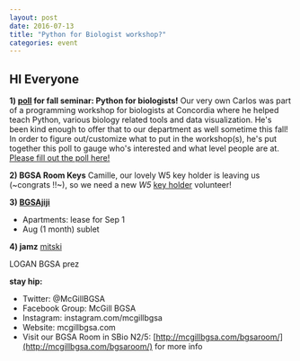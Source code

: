 ```yaml
---
layout: post
date: 2016-07-13
title: "Python for Biologist workshop?"
categories: event
---
```


## HI Everyone

**1) [poll](https://docs.google.com/forms/d/e/1FAIpQLSeG3CCq-8MItIFiLgNUQMU6KgT9pzvlFONz5GEvYUde3loZPQ/viewform?c=0&w=1) for fall seminar: Python for biologists!**
     Our very own Carlos was part of a programming workshop for biologists at Concordia where he helped teach Python, various biology related tools and data visualization. He's been kind enough to offer that to our department as well sometime this fall! In order to figure out/customize what to put in the workshop(s), he's put together this poll to gauge who's interested and what level people are at. [Please fill out the poll here!]( https://docs.google.com/forms/d/e/1FAIpQLSeG3CCq-8MItIFiLgNUQMU6KgT9pzvlFONz5GEvYUde3loZPQ/viewform?c=0&w=1)


**2) BGSA Room Keys**
Camille, our lovely W5 key holder is leaving us (~congrats !!~), so we need a new *W5* [key holder](https://docs.google.com/spreadsheets/d/1PWHg45l0DNsY3SJ0CzAYsUNY9Xdv4eXkx6zcgu3TZJo/edit#gid=0) volunteer!

**3) [BGSAjiji](https://docs.google.com/spreadsheets/d/1s9BcBibvzUni4RXZ90X5_LQtxD_19S6mxys_-VmQ1CM/edit?pli=1#gid=0)**
  - Apartments: lease for Sep 1
  - Aug (1 month) sublet
  
**4) jamz**
[mitski](https://www.youtube.com/watch?v=u_hDHm9MD0I)
 
 
LOGAN
BGSA prez

__stay hip:__

 - Twitter: @McGillBGSA
 - Facebook Group: McGill BGSA
 - Instagram: instagram.com/mcgillbgsa 
 - Website: mcgillbgsa.com
 - Visit our BGSA Room in SBio N2/5: [http://mcgillbgsa.com/bgsaroom/](http://mcgillbgsa.com/bgsaroom/) for more info

